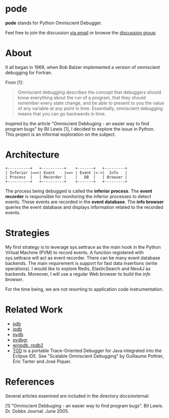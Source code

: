 pode
====

**pode** stands for Python Omniscient Debugger.

Feel free to join the discussion [via email](mailto:pode_py@googlegroups.com)
or  browse the [discussion group](https://groups.google.com/forum/?fromgroups#!forum/pode_py).

About
=======

It all began in 1969, when Bob Balzer implemented a version of omniscient debugging for Fortran.

From [1]:

> Omniscient debugging describes the concept that debuggers should know everything about the run of a program,
> that they should remember every state change, and be able to present to you the value of any variable at any
> point in time. Essentially, omniscient debugging means that you can go backwards in time.

Inspired by the article "Omniscient Debbuging - an easier way to find program bugs" by Bil Lewis [1],
I decided to explore the issue in Python.
This project is an informal exploration on the subject.



Architecture
============

    +----------+   +----------+    +-------+   +---------+
    | Inferior |==>| Event    |==> | Event |<->|  Info   |
    | Process  |   | Recorder |    |   DB  |   | Browser |
    +----------+   +----------+    +-------+   +---------+

 The process being debugged is called the **inferior process**.
 The **event recorder** is responsible for monitoring the inferior processes to detect events.
 These events are recorded in the **event database**.
 The **info browser** queries the event database and displays information related to the recorded events.


Strategies
==========

My first strategy is to leverage sys.settrace as the main hook in the Python Virtual Machine (PVM) to record events.
A function registered with sys.settrace will act as event recorder.
There can be many event database backends. The main requirement is support for fast data insertions (write operations).
I would like to explore Redis, ElasticSearch and Neo4J as backends.
Moreover, I will use a regular Web browser to build the *info browser*.

For the time being, we are not resorting to application code instrumentation.


Related Work
============

 * [pdb](http://docs.python.org/2/library/pdb.html)
 * [ipdb](http://pypi.python.org/pypi/ipdb)
 * [pydb](http://bashdb.sourceforge.net/pydb/)
 * [pydbgr](http://code.google.com/p/pydbgr/)
 * [winpdb, rpdb2](http://winpdb.org/)
 * [TOD](http://pleiad.dcc.uchile.cl/tod/) is a portable Trace-Oriented Debugger for Java integrated into the Eclipse IDE.
   See "Scalable Omniscient Debugging" by Guillaume Pothier, Éric Tanter and José Piquer.


References
==========

Several articles examined are included in the directory docs/external.

[1] "Omniscient Debbuging - an easier way to find program bugs".
     Bil Lewis. Dr. Dobbs Journal.   June 2005.
